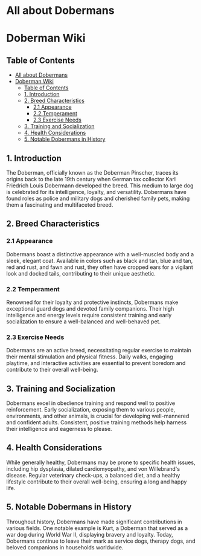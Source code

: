 # All about Dobermans

# Doberman Wiki

## Table of Contents
- [All about Dobermans](#all-about-dobermans)
- [Doberman Wiki](#doberman-wiki)
  - [Table of Contents](#table-of-contents)
  - [1. Introduction ](#1-introduction-)
  - [2. Breed Characteristics ](#2-breed-characteristics-)
    - [2.1 Appearance ](#21-appearance-)
    - [2.2 Temperament ](#22-temperament-)
    - [2.3 Exercise Needs ](#23-exercise-needs-)
  - [3. Training and Socialization ](#3-training-and-socialization-)
  - [4. Health Considerations ](#4-health-considerations-)
  - [5. Notable Dobermans in History ](#5-notable-dobermans-in-history-)

## 1. Introduction <a name="introduction"></a>
The Doberman, officially known as the Doberman Pinscher, traces its origins back to the late 19th century when German tax collector Karl Friedrich Louis Dobermann developed the breed. This medium to large dog is celebrated for its intelligence, loyalty, and versatility. Dobermans have found roles as police and military dogs and cherished family pets, making them a fascinating and multifaceted breed.

## 2. Breed Characteristics <a name="breed-characteristics"></a>
### 2.1 Appearance <a name="21-appearance"></a>
Dobermans boast a distinctive appearance with a well-muscled body and a sleek, elegant coat. Available in colors such as black and tan, blue and tan, red and rust, and fawn and rust, they often have cropped ears for a vigilant look and docked tails, contributing to their unique aesthetic.

### 2.2 Temperament <a name="22-temperament"></a>
Renowned for their loyalty and protective instincts, Dobermans make exceptional guard dogs and devoted family companions. Their high intelligence and energy levels require consistent training and early socialization to ensure a well-balanced and well-behaved pet.

### 2.3 Exercise Needs <a name="23-exercise-needs"></a>
Dobermans are an active breed, necessitating regular exercise to maintain their mental stimulation and physical fitness. Daily walks, engaging playtime, and interactive activities are essential to prevent boredom and contribute to their overall well-being.

## 3. Training and Socialization <a name="training-and-socialization"></a>
Dobermans excel in obedience training and respond well to positive reinforcement. Early socialization, exposing them to various people, environments, and other animals, is crucial for developing well-mannered and confident adults. Consistent, positive training methods help harness their intelligence and eagerness to please.

## 4. Health Considerations <a name="health-considerations"></a>
While generally healthy, Dobermans may be prone to specific health issues, including hip dysplasia, dilated cardiomyopathy, and von Willebrand's disease. Regular veterinary check-ups, a balanced diet, and a healthy lifestyle contribute to their overall well-being, ensuring a long and happy life.

## 5. Notable Dobermans in History <a name="notable-dobermans-in-history"></a>
Throughout history, Dobermans have made significant contributions in various fields. One notable example is Kurt, a Doberman that served as a war dog during World War II, displaying bravery and loyalty. Today, Dobermans continue to leave their mark as service dogs, therapy dogs, and beloved companions in households worldwide.